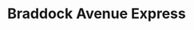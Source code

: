 ---
title: "Braddock Avenue Express"
url: /pittsburgh/braddock-avenue-express/
shop: Lebensmittel
---